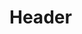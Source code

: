 <!-- TITLE: Guard -->
<!-- SUBTITLE: Covers your target in a holy guard, increasing their armor class for 45 minutes. -->

# Header